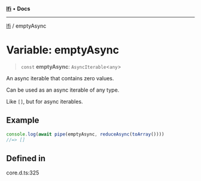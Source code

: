 [**lfi**](../readme.md) • **Docs**

***

[lfi](../globals.md) / emptyAsync

# Variable: emptyAsync

> `const` **emptyAsync**: `AsyncIterable`\<`any`\>

An async iterable that contains zero values.

Can be used as an async iterable of any type.

Like `[]`, but for async iterables.

## Example

```js
console.log(await pipe(emptyAsync, reduceAsync(toArray())))
//=> []
```

## Defined in

core.d.ts:325
